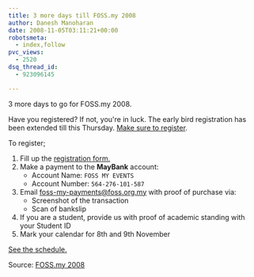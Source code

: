 ```yaml
---
title: 3 more days till FOSS.my 2008
author: Danesh Manoharan
date: 2008-11-05T03:11:21+00:00
robotsmeta:
  - index,follow
pvc_views:
  - 2520
dsq_thread_id:
  - 923096145

---
```

3 more days to go for FOSS.my 2008.

Have you registered? If not, you're in luck. The early bird registration has been extended till this Thursday. <a href="http://foss.my/register/" target="_blank">Make sure to register</a>.

To register;

  1. Fill up the <a href="http://foss.my/register/" target="_blank">registration form.</a>
  2. Make a payment to the **MayBank** account: 
      * Account Name: `FOSS MY EVENTS`
      * Account Number: `564-276-101-587`
  3. Email <foss-my-payments@foss.org.my> with proof of purchase via: 
      * Screenshot of the transaction
      * Scan of bankslip
  4. If you are a student, provide us with proof of academic standing with your Student ID
  5. Mark your calendar for 8th and 9th November

<a href="http://foss.my/schedule/" target="_blank">See the schedule.</a>

Source: <a href="http://foss.my" target="_blank">FOSS.my 2008</a>